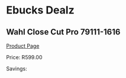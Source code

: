 
# Ebucks Dealz
## Wahl Close Cut Pro 79111-1616
[Product Page](https://www.ebucks.com/web/shop/productSelected.do?prodId=1191160428&catId=375509364)

Price: R599.00

Savings: 


	